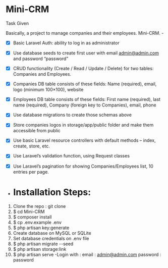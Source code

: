# Mini-CRM
Task Given

Basically, a project to manage companies and their employees. Mini-CRM. -


- [X] Basic Laravel Auth: ability to log in as administrator

- [X] Use database seeds to create first user with email admin@admin.com and password “password”

- [X] CRUD functionality (Create / Read / Update / Delete) for two tables: Companies and Employees.

- [X] Companies DB table consists of these fields: Name (required), email, logo (minimum 100×100), website

- [X] Employees DB table consists of these fields: First name (required), last name (required), Company (foreign key to Companies), email, phone

- [X] Use database migrations to create those schemas above

- [X] Store companies logos in storage/app/public folder and make them accessible from public

- [X] Use basic Laravel resource controllers with default methods – index, create, store, etc.

- [X] Use Laravel’s validation function, using Request classes

- [X] Use Laravel’s pagination for showing Companies/Employees list, 10 entries  per page.


- # Installation Steps:
 1. Clone the repo : git clone 
 2. $ cd Mini-CRM
 3. $ composer install
 4. $ cp .env.example .env
 5. $ php artisan key:generate
 6. Create database on MySQL or SQLite
 7. Set database credentials on .env file
 8. $ php artisan migrate --seed
 9. $ php artisan storage:link
 10. $ php artisan serve
-Login with :
email : 
  admin@admin.com
password : 
  password
